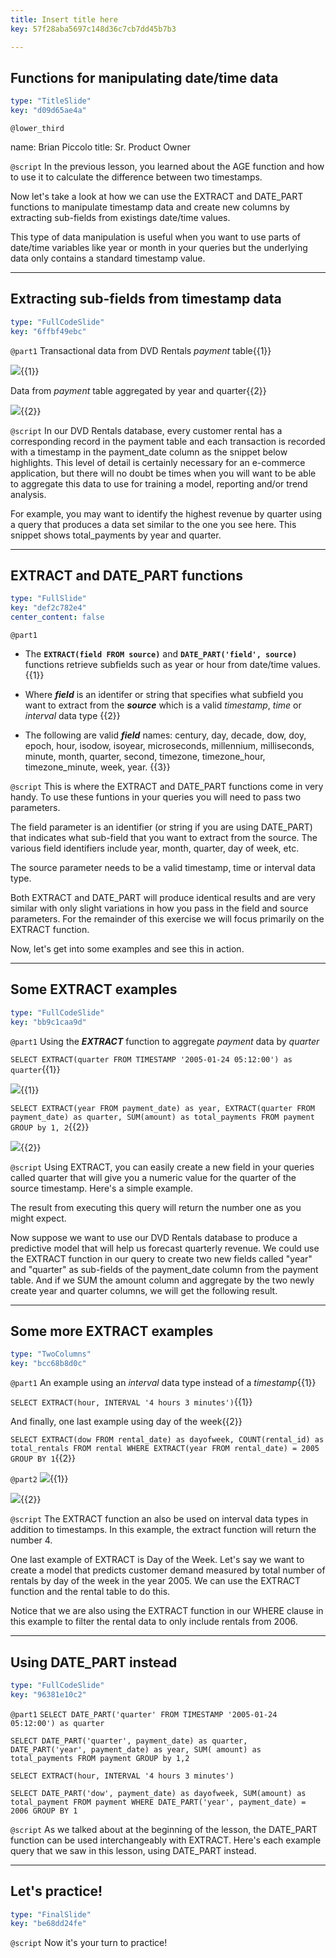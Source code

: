 ```yaml
---
title: Insert title here
key: 57f28aba5697c148d36c7cb7dd45b7b3

---
```

## Functions for manipulating date/time data

```yaml
type: "TitleSlide"
key: "d09d65ae4a"
```

`@lower_third`

name: Brian Piccolo
title: Sr. Product Owner


`@script`
In the previous lesson, you learned about the AGE function and how to use it to calculate the difference between two timestamps.

Now let's take a look at how we can use the EXTRACT and DATE_PART functions to manipulate timestamp data and create new columns by extracting sub-fields from existings date/time values.

This type of data manipulation is useful when you want to use parts of date/time variables like year or month in your queries but the underlying data only contains a standard timestamp value.


---
## Extracting sub-fields from timestamp data

```yaml
type: "FullCodeSlide"
key: "6ffbf49ebc"
```

`@part1`
Transactional data from DVD Rentals _payment_ table{{1}}

![](https://assets.datacamp.com/production/repositories/4340/datasets/65b01a291a336aef52b47345a1242f73a4f04c66/rentals_table.png){{1}}
 
Data from _payment_ table aggregated by year and quarter{{2}}

![](https://assets.datacamp.com/production/repositories/4340/datasets/dd47e6f26ebcb1baeec5ddad8eea0fe8bfb322cd/aggregate_payments.png){{2}}


`@script`
In our DVD Rentals database, every customer rental has a corresponding record in the payment table and each transaction is recorded with a timestamp in the payment_date column as the snippet below highlights. This level of detail is certainly necessary for an e-commerce application, but there will no doubt be times when you will want to be able to aggregate this data to use for training a model, reporting and/or trend analysis.

For example, you may want to identify the highest revenue by quarter using a query that produces a data set similar to the one you see here.  This snippet shows total_payments by year and quarter.


---
## EXTRACT and DATE_PART functions

```yaml
type: "FullSlide"
key: "def2c782e4"
center_content: false
```

`@part1`
- The **```EXTRACT(field FROM source)```**  and **```DATE_PART('field', source)```** functions retrieve subfields such as year or hour from date/time values. {{1}}

- Where **_field_** is an identifer or string that specifies what subfield you want to extract from the **_source_** which is a valid _timestamp_, _time_ or _interval_ data type {{2}}

- The following are valid **_field_** names: century, day, decade, dow, doy, epoch, hour, isodow, isoyear, microseconds, millennium, milliseconds, minute, month, quarter, second, timezone, timezone_hour, timezone_minute, week, year. {{3}}


`@script`
This is where the EXTRACT and DATE_PART functions come in very handy. To use these funtions in your queries you will need to pass two parameters.

The field parameter is an identifier (or string if you are using DATE_PART) that indicates what sub-field that you want to extract from the source.  The various field identifiers include year, month, quarter, day of week, etc.

The source parameter needs to be a valid timestamp, time or interval data type. 

Both EXTRACT and DATE_PART will produce identical results and are very similar with only slight variations in how you pass in the field and source parameters.  For the remainder of this exercise we will focus primarily on the EXTRACT function.

Now, let's get into some examples and see this in action.


---
## Some EXTRACT examples

```yaml
type: "FullCodeSlide"
key: "bb9c1caa9d"
```

`@part1`
Using the **_EXTRACT_** function to aggregate _payment_ data by _quarter_

`SELECT EXTRACT(quarter FROM TIMESTAMP '2005-01-24 05:12:00') as quarter`{{1}}

![](https://assets.datacamp.com/production/repositories/4340/datasets/d779e7bf853074f2f1e7ebead691aeaa80d5a134/quarter.png){{1}}

`SELECT EXTRACT(year FROM payment_date) as year, EXTRACT(quarter FROM payment_date) as quarter, SUM(amount) as total_payments FROM payment GROUP by 1, 2`{{2}}

![](https://assets.datacamp.com/production/repositories/4340/datasets/dd47e6f26ebcb1baeec5ddad8eea0fe8bfb322cd/aggregate_payments.png){{2}}


`@script`
Using EXTRACT, you can easily create a new field in your queries called quarter that will give you a numeric value for the quarter of the source timestamp.  Here's a simple example. 

The result from executing this query will return the number one as you might expect.

Now suppose we want to use our DVD Rentals database to produce a predictive model that will help us forecast quarterly revenue. We could use the EXTRACT function in our query to create two new fields called "year" and "quarter" as sub-fields of the payment_date column from the payment table.  And if we SUM the amount column and aggregate by the two newly create year and quarter columns, we will get the following result.


---
## Some more EXTRACT examples

```yaml
type: "TwoColumns"
key: "bcc68b8d0c"
```

`@part1`
An example using an _interval_ data type instead of a _timestamp_{{1}}

`SELECT EXTRACT(hour, INTERVAL '4 hours 3 minutes')`{{1}}
 
And finally, one last example using day of the week{{2}}

`SELECT EXTRACT(dow FROM rental_date) as dayofweek, COUNT(rental_id) as total_rentals FROM rental WHERE EXTRACT(year FROM rental_date) = 2005 GROUP BY 1`{{2}}


`@part2`
![](https://assets.datacamp.com/production/repositories/4340/datasets/d3df5eac740a4d82efcdaa2d9dd1fe6696ee1cca/interval.png){{1}}

![](https://assets.datacamp.com/production/repositories/4340/datasets/8aba2571ee8e7c57cc047cf1561639da7ea62e48/dow.png){{2}}


`@script`
The EXTRACT function an also be used on interval data types in addition to timestamps.  In this example, the extract function will return the number 4.  

One last example of EXTRACT is Day of the Week.  Let's say we want to create a model that predicts customer demand measured by total number of rentals by day of the week in the year 2005.  We can use the EXTRACT function and the rental table to do this.

Notice that we are also using the EXTRACT function in our WHERE clause in this example to filter the rental data to only include rentals from 2006.


---
## Using DATE_PART instead

```yaml
type: "FullCodeSlide"
key: "96381e10c2"
```

`@part1`
`SELECT DATE_PART('quarter' FROM TIMESTAMP '2005-01-24 05:12:00') as quarter`

`SELECT DATE_PART('quarter', payment_date) as quarter, DATE_PART('year', payment_date) as year, SUM( amount) as total_payments FROM payment GROUP by 1,2`

`SELECT EXTRACT(hour, INTERVAL '4 hours 3 minutes')`

`SELECT DATE_PART('dow', payment_date) as dayofweek, SUM(amount) as total_payment FROM payment WHERE DATE_PART('year', payment_date) = 2006 GROUP BY 1`


`@script`
As we talked about at the beginning of the lesson, the DATE_PART function can be used interchangeably with EXTRACT.  Here's each example query that we saw in this lesson, using DATE_PART instead.


---
## Let's practice!

```yaml
type: "FinalSlide"
key: "be68dd24fe"
```

`@script`
Now it's your turn to practice!

